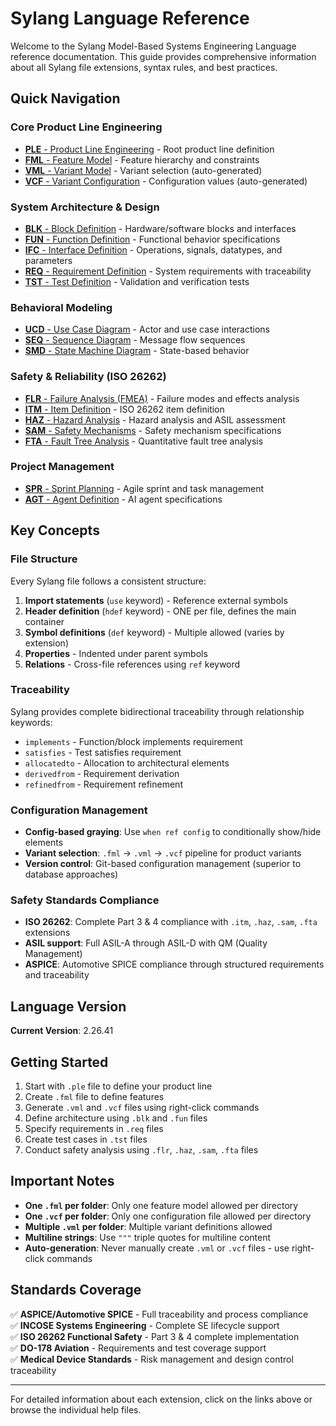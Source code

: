 # Sylang Language Reference

Welcome to the Sylang Model-Based Systems Engineering Language reference documentation. This guide provides comprehensive information about all Sylang file extensions, syntax rules, and best practices.

## Quick Navigation

### Core Product Line Engineering
- [**PLE** - Product Line Engineering](ple-help.md) - Root product line definition
- [**FML** - Feature Model](fml-help.md) - Feature hierarchy and constraints
- [**VML** - Variant Model](vml-help.md) - Variant selection (auto-generated)
- [**VCF** - Variant Configuration](vcf-help.md) - Configuration values (auto-generated)

### System Architecture & Design
- [**BLK** - Block Definition](blk-help.md) - Hardware/software blocks and interfaces
- [**FUN** - Function Definition](fun-help.md) - Functional behavior specifications
- [**IFC** - Interface Definition](ifc-help.md) - Operations, signals, datatypes, and parameters
- [**REQ** - Requirement Definition](req-help.md) - System requirements with traceability
- [**TST** - Test Definition](tst-help.md) - Validation and verification tests

### Behavioral Modeling
- [**UCD** - Use Case Diagram](ucd-help.md) - Actor and use case interactions
- [**SEQ** - Sequence Diagram](seq-help.md) - Message flow sequences
- [**SMD** - State Machine Diagram](smd-help.md) - State-based behavior

### Safety & Reliability (ISO 26262)
- [**FLR** - Failure Analysis (FMEA)](flr-help.md) - Failure modes and effects analysis
- [**ITM** - Item Definition](itm-help.md) - ISO 26262 item definition
- [**HAZ** - Hazard Analysis](haz-help.md) - Hazard analysis and ASIL assessment
- [**SAM** - Safety Mechanisms](sam-help.md) - Safety mechanism specifications
- [**FTA** - Fault Tree Analysis](fta-help.md) - Quantitative fault tree analysis

### Project Management
- [**SPR** - Sprint Planning](spr-help.md) - Agile sprint and task management
- [**AGT** - Agent Definition](agt-help.md) - AI agent specifications

## Key Concepts

### File Structure
Every Sylang file follows a consistent structure:
1. **Import statements** (`use` keyword) - Reference external symbols
2. **Header definition** (`hdef` keyword) - ONE per file, defines the main container
3. **Symbol definitions** (`def` keyword) - Multiple allowed (varies by extension)
4. **Properties** - Indented under parent symbols
5. **Relations** - Cross-file references using `ref` keyword

### Traceability
Sylang provides complete bidirectional traceability through relationship keywords:
- `implements` - Function/block implements requirement
- `satisfies` - Test satisfies requirement
- `allocatedto` - Allocation to architectural elements
- `derivedfrom` - Requirement derivation
- `refinedfrom` - Requirement refinement

### Configuration Management
- **Config-based graying**: Use `when ref config` to conditionally show/hide elements
- **Variant selection**: `.fml` → `.vml` → `.vcf` pipeline for product variants
- **Version control**: Git-based configuration management (superior to database approaches)

### Safety Standards Compliance
- **ISO 26262**: Complete Part 3 & 4 compliance with `.itm`, `.haz`, `.sam`, `.fta` extensions
- **ASIL support**: Full ASIL-A through ASIL-D with QM (Quality Management)
- **ASPICE**: Automotive SPICE compliance through structured requirements and traceability

## Language Version
**Current Version**: 2.26.41

## Getting Started
1. Start with `.ple` file to define your product line
2. Create `.fml` file to define features
3. Generate `.vml` and `.vcf` files using right-click commands
4. Define architecture using `.blk` and `.fun` files
5. Specify requirements in `.req` files
6. Create test cases in `.tst` files
7. Conduct safety analysis using `.flr`, `.haz`, `.sam`, `.fta` files

## Important Notes
- **One `.fml` per folder**: Only one feature model allowed per directory
- **One `.vcf` per folder**: Only one configuration file allowed per directory
- **Multiple `.vml` per folder**: Multiple variant definitions allowed
- **Multiline strings**: Use `"""` triple quotes for multiline content
- **Auto-generation**: Never manually create `.vml` or `.vcf` files - use right-click commands

## Standards Coverage
✅ **ASPICE/Automotive SPICE** - Full traceability and process compliance  
✅ **INCOSE Systems Engineering** - Complete SE lifecycle support  
✅ **ISO 26262 Functional Safety** - Part 3 & 4 complete implementation  
✅ **DO-178 Aviation** - Requirements and test coverage support  
✅ **Medical Device Standards** - Risk management and design control traceability

---

For detailed information about each extension, click on the links above or browse the individual help files.

